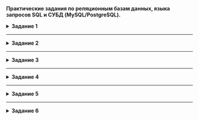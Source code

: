 **Практические задания по реляционным базам данных, языка запросов SQL и СУБД (MySQL/PostgreSQL).**

<details>
<summary><strong>Задание 1</strong></summary>

SCHEMA:

```sql
Create table Person (PersonId int, FirstName varchar(255), LastName varchar(255));
Create table Address (AddressId int, PersonId int, City varchar(255), State varchar(255));
Truncate table Person;
insert into Person (PersonId, LastName, FirstName) values ('1', 'Wang', 'Allen');
Truncate table Address;
insert into Address (AddressId, PersonId, City, State) values ('1', '2', 'New York City', 'New York');
```

Write a SQL query for a report that provides the following information for each person in the Person table, regardless if there is an address for each of those people:

**FirstName, LastName, City, State**

</details>

---

<details>
<summary><strong>Задание 2</strong></summary>

SCHEMA:

```sql
Create table If Not Exists Employee (Id int, Salary int);
Truncate table Employee;
insert into Employee (Id, Salary) values ('1', '100');
insert into Employee (Id, Salary) values ('2', '200');
insert into Employee (Id, Salary) values ('3', '300');
```

Write a SQL query to get the second highest salary from the Employee table.

| Id | Salary |
|----|--------|
| 1  | 100    |
| 2  | 200    |
| 3  | 300    |

For example, given the above Employee table, the query should return 200 as the second highest salary. If there is no second highest salary, then the query should return null.

| SecondHighestSalary |
|---------------------|
| 200                 |

</details>

---

<details>
<summary><strong>Задание 3</strong></summary>

SCHEMA:

```sql
Create table If Not Exists Employee (Id int, Name varchar(255), Salary int, ManagerId int);
Truncate table Employee;
insert into Employee (Id, Name, Salary, ManagerId) values ('1', 'Joe', '70000', '3');
insert into Employee (Id, Name, Salary, ManagerId) values ('2', 'Henry', '80000', '4');
insert into Employee (Id, Name, Salary, ManagerId) values ('3', 'Sam', '60000', NULL);
insert into Employee (Id, Name, Salary, ManagerId) values ('4', 'Max', '90000', NULL);
```

The Employee table holds all employees including their managers. Every employee has an Id, and there is also a column for the manager Id.

| Id | Name  | Salary | ManagerId |
|----|-------|--------|-----------|
| 1  | Joe   | 70000  | 3         |
| 2  | Henry | 80000  | 4         |
| 3  | Sam   | 60000  | NULL      |
| 4  | Max   | 90000  | NULL      |

Given the Employee table, write a SQL query that finds out employees who earn more than their managers.

| Employee |
|----------|
| Joe      |

</details>

---

<details>
<summary><strong>Задание 4</strong></summary>

SCHEMA:

```sql
Create table If Not Exists Person (Id int, Email varchar(255));
Truncate table Person;
insert into Person (Id, Email) values ('1', 'a@b.com');
insert into Person (Id, Email) values ('2', 'c@d.com');
insert into Person (Id, Email) values ('3', 'a@b.com');
```

Write a SQL query to find all duplicate emails in a table named Person.

| Id | Email   |
|----|---------|
| 1  | a@b.com |
| 2  | c@d.com |
| 3  | a@b.com |

For example, your query should return the following for the above table:

| Email   |
|---------|
| a@b.com |

Note: All emails are in lowercase.
</details>

---

<details>
<summary><strong>Задание 5</strong></summary>

SCHEMA:

```sql
Create table If Not Exists Customers (Id int, Name varchar(255));
Create table If Not Exists Orders (Id int, CustomerId int);
Truncate table Customers;
insert into Customers (Id, Name) values ('1', 'Joe');
insert into Customers (Id, Name) values ('2', 'Henry');
insert into Customers (Id, Name) values ('3', 'Sam');
insert into Customers (Id, Name) values ('4', 'Max');
Truncate table Orders;
insert into Orders (Id, CustomerId) values ('1', '3');
insert into Orders (Id, CustomerId) values ('2', '1');
```

Suppose that a website contains two tables, the Customers table and the Orders table. Write a SQL query to find all customers who never order anything.

Table: Customers.

| Id | Name  |
|----|-------|
| 1  | Joe   |
| 2  | Henry |
| 3  | Sam   |
| 4  | Max   |

Table: Orders.

| Id | CustomerId |
|----|------------|
| 1  | 3          |
| 2  | 1          |

Using the above tables as example, return the following:

| Customers |
|-----------|
| Henry     |
| Max       |

</details>

---

<details>
<summary><strong>Задание 6</strong></summary>

SCHEMA:

```sql
Create table If Not Exists courses (student varchar(255), class varchar(255));
Truncate table courses;
insert into courses (student, class) values ('A', 'Math');
insert into courses (student, class) values ('B', 'English');
insert into courses (student, class) values ('C', 'Math');
insert into courses (student, class) values ('D', 'Biology');
insert into courses (student, class) values ('E', 'Math');
insert into courses (student, class) values ('F', 'Computer');
insert into courses (student, class) values ('G', 'Math');
insert into courses (student, class) values ('H', 'Math');
insert into courses (student, class) values ('I', 'Math');
```

There is a table courses with columns: student and class.

Please list out all classes which have more than or equal to 5 students.

For example, the table:

| student | class      |
|---------|------------|
| A       | Math       |
| B       | English    |
| C       | Math       |
| D       | Biology    |
| E       | Math       |
| F       | Computer   |
| G       | Math       |
| H       | Math       |
| I       | Math       |

Should output:

| class   |
|---------|
| Math    |

</details>
